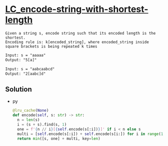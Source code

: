 # [LC_encode-string-with-shortest-length](https://leetcode.com/problems/encode-string-with-shortest-length)

```en
Given a string s, encode string such that its encoded length is the shortest.
Encoding rule is: k[encoded_string], where encoded_string inside square brackets is being repeated k times
```

```txt
Input: s = "aaaaa"
Output: "5[a]"

Input: s = "aabcaabcd"
Output: "2[aabc]d"
```

## Solution

* py

  ```py
  @lru_cache(None)
  def encode(self, s: str) -> str:
    n = len(s)
    i = (s + s).find(s, 1)
    one = f'{n // i}[{self.encode(s[:i])}]' if i < n else s
    multi = [self.encode(s[:i]) + self.encode(s[i:]) for i in range(1, n)]
    return min([s, one] + multi, key=len)
  ```
